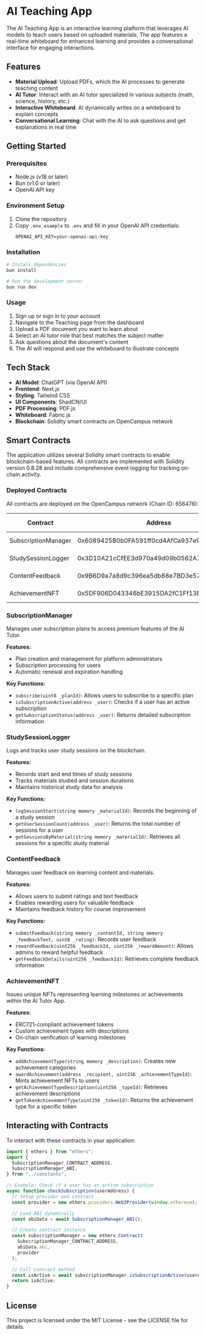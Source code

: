 # AI Teaching App

The AI Teaching App is an interactive learning platform that leverages AI models to teach users based on uploaded materials. The app features a real-time whiteboard for enhanced learning and provides a conversational interface for engaging interactions.

## Features

- **Material Upload**: Upload PDFs, which the AI processes to generate teaching content
- **AI Tutor**: Interact with an AI tutor specialized in various subjects (math, science, history, etc.)
- **Interactive Whiteboard**: AI dynamically writes on a whiteboard to explain concepts
- **Conversational Learning**: Chat with the AI to ask questions and get explanations in real time

## Getting Started

### Prerequisites

- Node.js (v18 or later)
- Bun (v1.0 or later)
- OpenAI API key

### Environment Setup

1. Clone the repository
2. Copy `.env.example` to `.env` and fill in your OpenAI API credentials:
   ```
   OPENAI_API_KEY=your-openai-api-key
   ```

### Installation

```bash
# Install dependencies
bun install

# Run the development server
bun run dev
```

### Usage

1. Sign up or sign in to your account
2. Navigate to the Teaching page from the dashboard
3. Upload a PDF document you want to learn about
4. Select an AI tutor role that best matches the subject matter
5. Ask questions about the document's content
6. The AI will respond and use the whiteboard to illustrate concepts

## Tech Stack

- **AI Model**: ChatGPT (via OpenAI API)
- **Frontend**: Next.js
- **Styling**: Tailwind CSS
- **UI Components**: ShadCN/UI
- **PDF Processing**: PDF.js
- **Whiteboard**: Fabric.js
- **Blockchain**: Solidity smart contracts on OpenCampus network

## Smart Contracts

The application utilizes several Solidity smart contracts to enable blockchain-based features. All contracts are implemented with Solidity version 0.8.28 and include comprehensive event logging for tracking on-chain activity.

### Deployed Contracts

All contracts are deployed on the OpenCampus network (Chain ID: 656476):

| Contract            | Address                                    | Explorer Link                                                                                                  |
| ------------------- | ------------------------------------------ | -------------------------------------------------------------------------------------------------------------- |
| SubscriptionManager | 0x6089425B0b0FA591ff0cd4AfCa937e92A51ac652 | [View on Explorer](https://opencampus-codex.blockscout.com/address/0x6089425B0b0FA591ff0cd4AfCa937e92A51ac652) |
| StudySessionLogger  | 0x3D10A21cCfEE3d970a49d09b0562A7502c251991 | [View on Explorer](https://opencampus-codex.blockscout.com/address/0x3D10A21cCfEE3d970a49d09b0562A7502c251991) |
| ContentFeedback     | 0x9B6D9a7a8d9c396ea5db88e7BD3e57b5adB929B3 | [View on Explorer](https://opencampus-codex.blockscout.com/address/0x9B6D9a7a8d9c396ea5db88e7BD3e57b5adB929B3) |
| AchievementNFT      | 0x5DF906D043346bE3915DA2fC1Ff13B1E1092FAed | [View on Explorer](https://opencampus-codex.blockscout.com/address/0x5DF906D043346bE3915DA2fC1Ff13B1E1092FAed) |

### SubscriptionManager

Manages user subscription plans to access premium features of the AI Tutor.

**Features:**

- Plan creation and management for platform administrators
- Subscription processing for users
- Automatic renewal and expiration handling

**Key Functions:**

- `subscribe(uint8 _planId)`: Allows users to subscribe to a specific plan
- `isSubscriptionActive(address _user)`: Checks if a user has an active subscription
- `getSubscriptionStatus(address _user)`: Returns detailed subscription information

### StudySessionLogger

Logs and tracks user study sessions on the blockchain.

**Features:**

- Records start and end times of study sessions
- Tracks materials studied and session durations
- Maintains historical study data for analysis

**Key Functions:**

- `logSessionStart(string memory _materialId)`: Records the beginning of a study session
- `getUserSessionCount(address _user)`: Returns the total number of sessions for a user
- `getSessionsByMaterial(string memory _materialId)`: Retrieves all sessions for a specific study material

### ContentFeedback

Manages user feedback on learning content and materials.

**Features:**

- Allows users to submit ratings and text feedback
- Enables rewarding users for valuable feedback
- Maintains feedback history for course improvement

**Key Functions:**

- `submitFeedback(string memory _contentId, string memory _feedbackText, uint8 _rating)`: Records user feedback
- `rewardFeedback(uint256 _feedbackId, uint256 _rewardAmount)`: Allows admins to reward helpful feedback
- `getFeedbackDetails(uint256 _feedbackId)`: Retrieves complete feedback information

### AchievementNFT

Issues unique NFTs representing learning milestones or achievements within the AI Tutor App.

**Features:**

- ERC721-compliant achievement tokens
- Custom achievement types with descriptions
- On-chain verification of learning milestones

**Key Functions:**

- `addAchievementType(string memory _description)`: Creates new achievement categories
- `awardAchievement(address _recipient, uint256 _achievementTypeId)`: Mints achievement NFTs to users
- `getAchievementTypeDescription(uint256 _typeId)`: Retrieves achievement descriptions
- `getTokenAchievementType(uint256 _tokenId)`: Returns the achievement type for a specific token

## Interacting with Contracts

To interact with these contracts in your application:

```javascript
import { ethers } from "ethers";
import {
  SubscriptionManager_CONTRACT_ADDRESS,
  SubscriptionManager_ABI,
} from "../constants";

// Example: Check if a user has an active subscription
async function checkSubscription(userAddress) {
  // Setup provider and contract
  const provider = new ethers.providers.Web3Provider(window.ethereum);

  // Load ABI dynamically
  const abiData = await SubscriptionManager_ABI();

  // Create contract instance
  const subscriptionManager = new ethers.Contract(
    SubscriptionManager_CONTRACT_ADDRESS,
    abiData.abi,
    provider
  );

  // Call contract method
  const isActive = await subscriptionManager.isSubscriptionActive(userAddress);
  return isActive;
}
```

## License

This project is licensed under the MIT License - see the LICENSE file for details.
